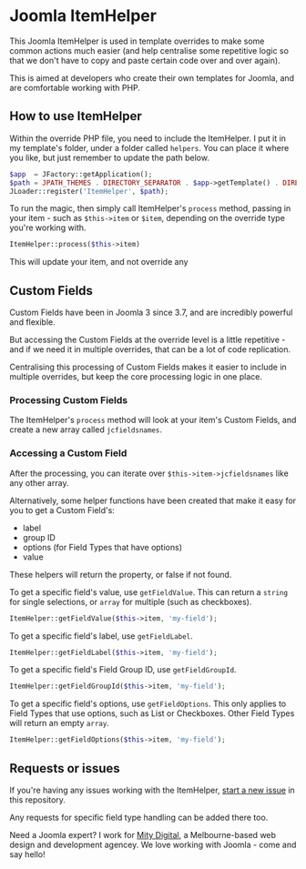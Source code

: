 # Joomla ItemHelper

This Joomla ItemHelper is used in template overrides to make some common actions much easier (and help centralise 
some repetitive logic so that we don't have to copy and paste certain code over and over again).

This is aimed at developers who create their own templates for Joomla, and are comfortable working with PHP.

## How to use ItemHelper

Within the override PHP file, you need to include the ItemHelper. I put it in my template's folder, under a folder called
`helpers`. You can place it where you like, but just remember to update the path below.

```PHP
$app  = JFactory::getApplication();
$path = JPATH_THEMES . DIRECTORY_SEPARATOR . $app->getTemplate() . DIRECTORY_SEPARATOR . 'helpers' . DIRECTORY_SEPARATOR . 'ItemHelper.php';
JLoader::register('ItemHelper', $path);
```

To run the magic, then simply call ItemHelper's `process` method, passing in your item - such as `$this->item` or `$item`, 
depending on the override type you're working with.
```PHP
ItemHelper::process($this->item)
```

This will update your item, and not override any

## Custom Fields

Custom Fields have been in Joomla 3 since 3.7, and are incredibly powerful and flexible. 

But accessing the Custom Fields at the override level is a little repetitive - and if we need it in multiple overrides,
that can be a lot of code replication.

Centralising this processing of Custom Fields makes it easier to include in multiple overrides, but keep the core
processing logic in one place.

### Processing Custom Fields

The ItemHelper's `process` method will look at your item's Custom Fields, and create a new array called `jcfieldsnames`.

### Accessing a Custom Field

After the processing, you can iterate over `$this->item->jcfieldsnames` like any other array.

Alternatively, some helper functions have been created that make it easy for you to get a Custom Field's:
- label
- group ID
- options (for Field Types that have options)
- value

These helpers will return the property, or false if not found.

To get a specific field's value, use `getFieldValue`. This can return a `string` for single selections, or `array` for 
multiple (such as checkboxes).

```PHP
ItemHelper::getFieldValue($this->item, 'my-field');
```

To get a specific field's label, use `getFieldLabel`.

```PHP
ItemHelper::getFieldLabel($this->item, 'my-field');
```

To get a specific field's Field Group ID, use `getFieldGroupId`.

```PHP
ItemHelper::getFieldGroupId($this->item, 'my-field');
```

To get a specific field's options, use `getFieldOptions`. This only applies to Field Types that use options, such as List
or Checkboxes. Other Field Types will return an empty `array`.

```PHP
ItemHelper::getFieldOptions($this->item, 'my-field');
```

## Requests or issues

If you're having any issues working with the ItemHelper, 
[start a new issue](https://github.com/martyf/joomla-item-helper/issues) in this repository.

Any requests for specific field type handling can be added there too.

Need a Joomla expert? I work for [Mity Digital](https://www.mity.com.au), a Melbourne-based web design and development 
agencey. We love working with Joomla - come and say hello!